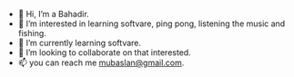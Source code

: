 - 👋 Hi, I’m a Bahadir.
- 👀 I’m interested in learning softvare, ping pong, listening the music and fishing.
- 🌱 I’m currently learning  softvare.
- 💞️ I’m looking to collaborate on that interested.
- 📫 you can reach me mubaslan@gmail.com.
<!---
mubaslan/mubaslan is a ✨ special ✨ repository because its `README.md` (this file) appears on your GitHub profile.
You can click the Preview link to take a look at your changes.
--->
